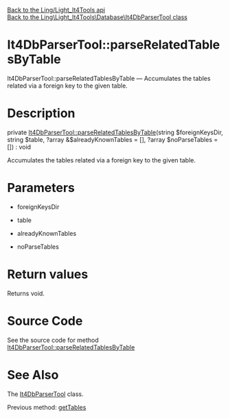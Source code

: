 [Back to the Ling/Light_It4Tools api](https://github.com/lingtalfi/Light_It4Tools/blob/master/doc/api/Ling/Light_It4Tools.md)<br>
[Back to the Ling\Light_It4Tools\Database\It4DbParserTool class](https://github.com/lingtalfi/Light_It4Tools/blob/master/doc/api/Ling/Light_It4Tools/Database/It4DbParserTool.md)


It4DbParserTool::parseRelatedTablesByTable
================



It4DbParserTool::parseRelatedTablesByTable — Accumulates the tables related via a foreign key to the given table.




Description
================


private [It4DbParserTool::parseRelatedTablesByTable](https://github.com/lingtalfi/Light_It4Tools/blob/master/doc/api/Ling/Light_It4Tools/Database/It4DbParserTool/parseRelatedTablesByTable.md)(string $foreignKeysDir, string $table, ?array &$alreadyKnownTables = [], ?array $noParseTables = []) : void




Accumulates the tables related via a foreign key to the given table.




Parameters
================


- foreignKeysDir

    

- table

    

- alreadyKnownTables

    

- noParseTables

    


Return values
================

Returns void.








Source Code
===========
See the source code for method [It4DbParserTool::parseRelatedTablesByTable](https://github.com/lingtalfi/Light_It4Tools/blob/master/Database/It4DbParserTool.php#L432-L451)


See Also
================

The [It4DbParserTool](https://github.com/lingtalfi/Light_It4Tools/blob/master/doc/api/Ling/Light_It4Tools/Database/It4DbParserTool.md) class.

Previous method: [getTables](https://github.com/lingtalfi/Light_It4Tools/blob/master/doc/api/Ling/Light_It4Tools/Database/It4DbParserTool/getTables.md)<br>

